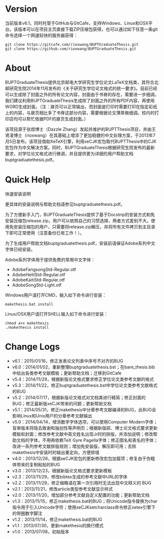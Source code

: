 Version
==================
当前版本v6.1，同时托管于GitHub与GitCafe，支持Windows、Linux和OSX平台。该版本可以在项目主页直接下载ZIP压缩包获得，也可以通过如下任意一条git命令选择一个网速较快的服务器获得：

    git clone https://gitcafe.com/rioxwang/BUPTGraduateThesis.git
    git clone https://github.com/rioxwang/BUPTGraduateThesis.git


About
==================
BUPTGraduateThesis提供北京邮电大学研究生学位论文LaTeX文档类，其符合北邮研究生院2014年11月发布的《关于研究生学位论文格式的统一要求》。目前已经可以生成除了封面之外的所有论文内容，封面由于书脊的存在，需要进一步细调。我们建议利用BUPTGraduateThesis生成除了封面之外的所有PDF内容，再使用WORD生成封面。（注：扉页可以正常输出，而封面是打印时需要打印在指定彩纸上的内容，与扉页相比多了书脊这部分内容，需要根据论文薄厚做细调。校内的打印店均可以帮忙依据PDF的扉页生成封面。）

该项目源于张煜博士（Dazzle Zhang）发起并维护的BUPTThesis项目，并由王贤凌博士（rioxwang）在其基础上增添了更加稳健的中文处理方案，于2013年7月5日发布。该项目借助XeTeX引擎，利用xeCJK宏包取代BUPTThesis中的CJK宏包作为中文解决方案。同时，BUPTGraduateThesis根据研究生院发布的最新要求，对学位论文格式进行微调，并且提供更为详细的用户帮助文档buptgraduatethesis.pdf。


Quick Help
==================
快速安装说明

更具体的安装说明与帮助文档请参见buptgraduatethesis.pdf。

为了方便新手入门，BUPTGraduateThesis提供了基于Docstrip的安装方式和免安装压缩包release.zip，用户可以依照自己的习惯选择，两者方式差别不大。使用免安装压缩包的用户，只需要将release.zip解压，并将所有文件拷贝到主目录下即可正常使用（注意备份已有工作！）。

为了生成用户帮助文档buptgraduatethesis.pdf，安装前请保证Adobe系列中文字体已经安装。

Adobe系列字体用于提供免费的常用中文字体：

*  AdobeFangsongStd-Regular.otf
*  AdobeHeitiStd-Regular.otf
*  AdobeKaitiStd-Regular.otf
*  AdobeSongStd-Light.otf

Windows用户请打开CMD，输入如下命令进行安装：

    makethesis.bat install

Linux/OSX用户请打开SHELL输入如下命令进行安装：

    chmod a+x makethesis
    ./makethesis install


Change Logs
==================

*  v6.1：2015/01/16，修正发表论文列表中序号不对齐的BUG
*  v6.0：2014/01/02，重新整理buptgraduatethesis.bst；在bare_thesis.bib中给出各类参考文献模板；更新帮助文档；迁移到GitCafe
*  v5.4：2014/11/29，根据新版论文格式要求修正学位论文类参考文献的格式
*  v5.3：2014/11/22，修正buptgraduatethesis.bst中学位论文类参考文献格式的BUG
*  v5.2：2014/07/17，根据新版论文格式对文档类进行精简；修正封面的BUG；修正最新版xeCJK带来的问题；更新帮助文档
*  v5.1：2014/05/31，修正makethesis中分章参考文献编译的BUG，此BUG会影响Linux和Unix用户的分章参考文献输出
*  v5.0：2014/04/14，增添数学字体选项，可以使用Computer Modern字体；盲审版本将隐去致谢和独创性等声明页；根据新版硕、博士论文格式要求更新模板和封面；修改参考文献中英文姓名出现Jr时的排版，并添加说明；修改帮助文档的字体，不用再依赖TeX Gyre Pagella字体；修正图名和表名的字体；改进一系列参考文献排版规则；增加免安装版，解压即可用；去除makethesis中安装时的输出重定向，方便排错
*  v4.0：2013/12/26，根据xeCJK宏包的更新修改宏包加载项；修复由于伪粗体带来的复制粘贴的BUG
*  v3.0：2013/12/23，根据新版论文格式要求更新模板
*  v2.3：2013/11/29，修改bibtex生成的参考文献中URL的字体
*  v2.2：2013/11/29，修正缩略语在第一次引用时无法出现中文释义的 BUG
*  v2.1：2013/11/21，修改article类型参考文献显示样式
*  v2.0：2013/11/20，增加部分参考文献自定义配置的功能；更新帮助文档
*  v1.3：2013/11/15，修正makethesis.bat的BUG；将Unicode指令替换为char指令用于引入Unicode字符；使用xeCJKsetcharclass命令修正xetex引擎下的带圈数字脚注
*  v1.2：2013/11/14，修正makethesis.bat的BUG
*  v1.1：2013/07/30，更新makethesis的换行模式
*  v1.0：2013/07/08，初始版本
